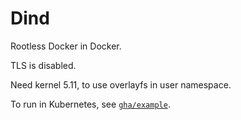 # Dind

Rootless Docker in Docker.

TLS is disabled.

Need kernel 5.11, to use overlayfs in user namespace.

To run in Kubernetes, see [`gha/example`](../gha/examples).
